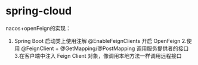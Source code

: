 # spring-cloud
nacos+openFeign的实现：
1. Spring Boot 启动类上使用注解 @EnableFeignClients 开启 OpenFeign
2.使用 @FeignClient + @GetMapping/@PostMapping 调用服务提供者的接口
3.在客户端中注入 Feign Client 对象，像调用本地方法一样调用远程接口
